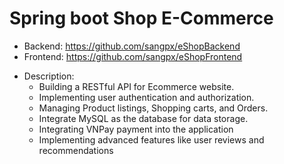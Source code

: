 # Spring boot Shop E-Commerce
- Backend: https://github.com/sangpx/eShopBackend
- Frontend: https://github.com/sangpx/eShopFrontend
* Description: 
   - Building a RESTful API for Ecommerce website.
   - Implementing user authentication and authorization.
   - Managing Product listings, Shopping carts, and Orders.
   - Integrate MySQL as the database for data storage.
   - ﻿Integrating VNPay payment into the application
   - Implementing advanced features like user reviews and recommendations
